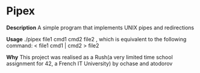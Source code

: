 Pipex
=====

<strong>Description</strong>
A simple program that implements UNIX pipes and redirections

<strong>Usage</strong>
./pipex file1 cmd1 cmd2 file2 , which is equivalent to the following command:
< file1 cmd1 | cmd2 > file2

<strong>Why</strong>
This project was realised as a Rush(a very limited time school assignment for 42, a French IT University) by ochase and atodorov
